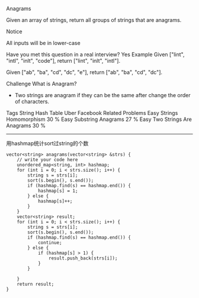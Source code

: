Anagrams 

Given an array of strings, return all groups of strings that are anagrams.

 Notice

All inputs will be in lower-case

Have you met this question in a real interview? Yes
Example
Given ["lint", "intl", "inlt", "code"], return ["lint", "inlt", "intl"].

Given ["ab", "ba", "cd", "dc", "e"], return ["ab", "ba", "cd", "dc"].

Challenge 
What is Anagram?
- Two strings are anagram if they can be the same after change the order of characters.

Tags 
String Hash Table Uber Facebook
Related Problems 
Easy Strings Homomorphism 30 %
Easy Substring Anagrams 27 %
Easy Two Strings Are Anagrams 30 %

----------
用hashmap统计sort过string的个数

	vector<string> anagrams(vector<string> &strs) {
	    // write your code here
	    unordered_map<string, int> hashmap;
	    for (int i = 0; i < strs.size(); i++) {
	        string s = strs[i];
	        sort(s.begin(), s.end());
	        if (hashmap.find(s) == hashmap.end()) {
	            hashmap[s] = 1;
	        } else {
	            hashmap[s]++;
	        }
	    }
	    vector<string> result;
	    for (int i = 0; i < strs.size(); i++) {
	        string s = strs[i];
	        sort(s.begin(), s.end());
	        if (hashmap.find(s) == hashmap.end()) {
	            continue;
	        } else {
	            if (hashmap[s] > 1) {
	                result.push_back(strs[i]);
	            }
	        }
	
	    }
	    return result;
	}